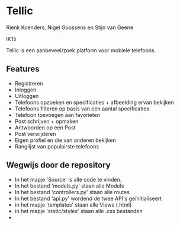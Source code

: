 # Tellic

<p>Rienk Koenders, Nigel Goossens en Stijn van Geene<br /></p>
<p>IK15</p>
<p>Tellic is een aanbeveel/zoek platform voor mobiele telefoons.</p>
<h2>Features</h2>
<ul>
  <li>Registreren</li>
  <li>Inloggen</li>
  <li>Uitloggen</li>
  <li>Telefoons opzoeken en specificaties + afbeelding ervan bekijken</li>
  <li>Telefoons filteren op basis van een aantal specificaties</li>
  <li>Telefoon toevoegen aan favorieten</li>
  <li>Post schrijven + opmaken</li>
  <li>Antwoorden op een Post</li>
  <li>Post verwijderen</li>
  <li>Eigen profiel en die van anderen bekijken</li>
  <li>Ranglijst van populairste telefoons</li>
</ul>
<h2>Wegwijs door de repository</h2>
<ul>
  <li>In het mapje 'Source' is alle code te vinden.</li>
  <li>In het bestand 'models.py' staan alle Models</li>
  <li>In het bestand 'controllers.py' staan alle routes</li>
  <li>In het bestand 'api.py' wordend de twee API's geïnitialiseert</li>
  <li>in het mapje 'templates' staan alle Views (.html)</li>
  <li>in het mapje 'static/styles' staan alle .css bestanden</li>
  <li><br /></li>
</ul>
<p><br /></p>
